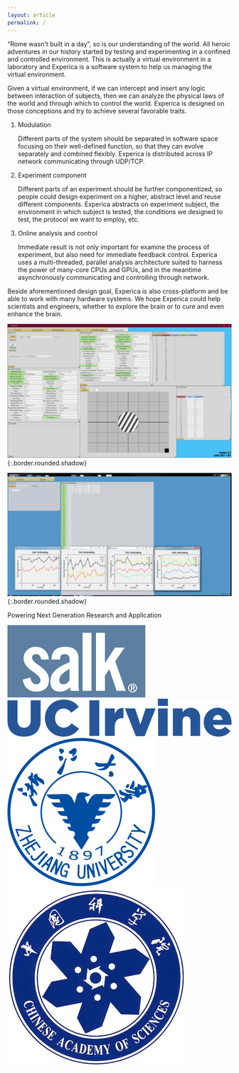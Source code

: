 ```yaml
---
layout: article
permalink: /
---
```


“Rome wasn't built in a day”, so is our understanding of the world. All heroic adventures in our history started by testing and experimenting in a confined and controlled environment. This is actually a virtual environment in a laboratory and Experica is a software system to help us managing the virtual environment.

Given a virtual environment, if we can intercept and insert any logic between interaction of subjects, then we can analyze the physical laws of the world and through which to control the world. Experica is designed on those conceptions and try to achieve several favorable traits.

1. Modulation

    Different parts of the system should be separated in software space focusing on their well-defined function, so that they can evolve separately and combined flexibly. Experica is distributed across IP network communicating through UDP/TCP.

2. Experiment component

    Different parts of an experiment should be further componentized, so people could design experiment on a higher, abstract level and reuse different components. Experica abstracts on experiment subject, the environment in which subject is tested, the conditions we designed to test, the protocol we want to employ, etc. 

3. Online analysis and control

    Immediate result is not only important for examine the process of experiment, but also need for immediate feedback control. Experica uses a multi-threaded, parallel analysis architecture suited to harness the power of many-core CPUs and GPUs, and in the meantime asynchronously communicating and controlling through network. 

Beside aforementioned design goal, Experica is also cross-platform and be able to work with many hardware systems. We hope Experica could help scientists and engineers, whether to explore the brain or to cure and even enhance the brain.

![Command](assets/images/Command.PNG "Command"){:.border.rounded.shadow}

![Analysis](assets/images/Analysis.PNG "Analysis"){:.border.rounded.shadow}

Powering Next Generation Research and Application

![](assets/images/Salk.PNG)
![](assets/images/UCIrvine.PNG)
![](assets/images/ZhejiangUniversity.PNG)
![](assets/images/ChineseAcademyOfSciences.jpeg)
